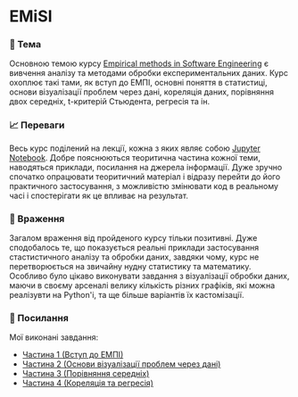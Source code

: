 # EMiSI
### :book: Тема
Основною темою курсу <a href="https://gitlab.com/targetflow/emise">Empirical methods in Software Engineering</a> є вивчення аналізу та методами обробки експериментальних даних. Курс охоплює такі тами, як вступ до ЕМПІ, основні поняття в статистиці, основи візуалізації проблем через дані, кореляція даних, порівняння двох середніх, t-критерій Cтьюдента, регресія та ін.

### :chart_with_upwards_trend: Переваги
Весь курс поділений на лекції, кожна з яких являє собою <a href="https://en.wikipedia.org/wiki/Project_Jupyter#Jupyter_Notebook">Jupyter Notebook</a>. Добре пояснюються теоритична частина кожної теми, наводяться приклади, посилання на джерела інформації. Дуже зручно спочатко опрацювати теоритичний матеріал і відразу перейти до його практичного застосування, з можливістю змінювати код в реальному часі і спостерігати як це впливає на результат.

### :raised_hands: Враження
Загалом враження від пройденого курсу тільки позитивні. Дуже сподобалось те, що показується реальні приклади застосування стастистичного аналізу та обробки даних, завдяки чому, курс не перетворюється на звичайну нудну статистику та математику. Особливо було цікаво виконувати завдання з візуалізації обробки даних, маючи в своєму арсеналі велику кількість різних графіків, які можна реалізувти на Python'і, та ще більше варіантів їх кастомізації.

### :paperclip: Посилання
Мої виконані завдання: 
 - <a href="https://colab.research.google.com/drive/1O2N2fjlD_YiQX9J_kI0LA3yaqL1XgGev">Частина 1 (Вступ до ЕМПІ)</a><br>
 - <a href="https://colab.research.google.com/drive/1M4lU4g2cHIdc8LsPNvCUbgRjFA4WNLXG">Частина 2 (Основи візуалізації проблем через дані)</a><br>
 - <a href="https://colab.research.google.com/drive/1bCVN2avnA67MiarxrBNrVa-ZYgag2diF">Частина 3 (Порівняння середніх)</a><br>
 - <a href="https://colab.research.google.com/drive/109UJs2vdNNaTFpyCjykhfdVSFg7zahLM">Частина 4 (Кореляція та регресія)</a>



